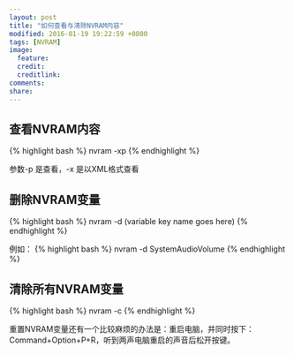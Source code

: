 ```yaml
---
layout: post
title: "如何查看与清除NVRAM内容"
modified: 2016-01-19 19:22:59 +0800
tags: [NVRAM]
image:
  feature: 
  credit: 
  creditlink: 
comments: 
share: 
---
```


## 查看NVRAM内容

{% highlight bash %}
nvram -xp
{% endhighlight %}

参数-p 是查看，-x 是以XML格式查看

## 删除NVRAM变量

{% highlight bash %}
nvram -d (variable key name goes here)
{% endhighlight %}

例如：
{% highlight bash %}
nvram -d SystemAudioVolume
{% endhighlight %}

## 清除所有NVRAM变量

{% highlight bash %}
nvram -c
{% endhighlight %}


重置NVRAM变量还有一个比较麻烦的办法是：重启电脑，并同时按下： Command+Option+P+R，听到两声电脑重启的声音后松开按键。


